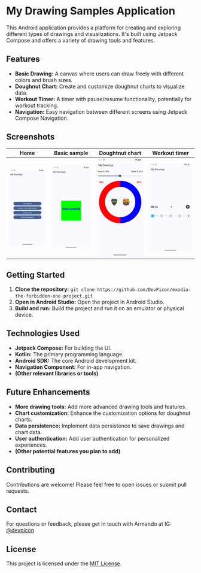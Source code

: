 # My Drawing Samples Application

This Android application provides a platform for creating and exploring different types of drawings and visualizations. It's built using Jetpack Compose and offers a variety of drawing tools and features.

## Features

* **Basic Drawing:** A canvas where users can draw freely with different colors and brush sizes.
* **Doughnut Chart:** Create and customize doughnut charts to visualize data.
* **Workout Timer:** A timer with pause/resume functionality, potentially for workout tracking.
* **Navigation:** Easy navigation between different screens using Jetpack Compose Navigation.

## Screenshots

| Home                            | Basic sample                     | Doughtnut chart                      | Workout timer                           |
|---------------------------------|----------------------------------|--------------------------------------|-----------------------------------------|
| ![image](/screenshots/home.png) | ![image](/screenshots/basic.png) | ![image](/screenshots/doughtnut.png) | ![image](/screenshots/workouttimer.png) |

## Getting Started

1. **Clone the repository:** `git clone https://github.com/DevPicon/exodia-the-forbidden-one-project.git`
2. **Open in Android Studio:** Open the project in Android Studio.
3. **Build and run:** Build the project and run it on an emulator or physical device.

## Technologies Used

* **Jetpack Compose:** For building the UI.
* **Kotlin:** The primary programming language.
* **Android SDK:** The core Android development kit.
* **Navigation Component:** For in-app navigation.
* **(Other relevant libraries or tools)**

## Future Enhancements

* **More drawing tools:** Add more advanced drawing tools and features.
* **Chart customization:** Enhance the customization options for doughnut charts.
* **Data persistence:** Implement data persistence to save drawings and chart data.
* **User authentication:** Add user authentication for personalized experiences.
* **(Other potential features you plan to add)**

## Contributing

Contributions are welcome! Please feel free to open issues or submit pull requests.

## Contact

For questions or feedback, please get in touch with Armando at IG: [@devpicon](https://instagram.com/devpicon)

## License

This project is licensed under the [MIT License](LICENSE).
